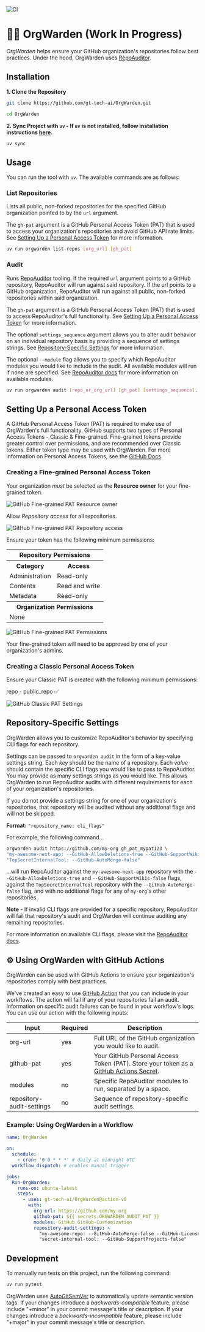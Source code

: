 ![CI](https://github.com/gt-tech-ai/OrgWarden/actions/workflows/CI.yml/badge.svg)

# 👮‍♀️ OrgWarden (Work In Progress)

*OrgWarden* helps ensure your GitHub organization's repositories follow best practices. Under the hood, OrgWarden uses [RepoAuditor](https://github.com/gt-sse-center/RepoAuditor).

## Installation

**1. Clone the Repository**
```bash
git clone https://github.com/gt-tech-ai/OrgWarden.git

cd OrgWarden
```

**2. Sync Project with `uv` - If `uv` is not installed, follow installation instructions [here](https://github.com/astral-sh/uv).**
```bash
uv sync
```


## Usage
You can run the tool with `uv`. The available commands are as follows:

### List Repositories
Lists all public, non-forked repositories for the specified GitHub organization pointed to by the `url` argument.

The `gh-pat` argument is a GitHub Personal Access Token (PAT) that is used to access your organization's repositories and avoid GitHub API rate limits. See [Setting Up a Personal Access Token](#setting-up-a-personal-access-token) for more information.

```bash
uv run orgwarden list-repos [org_url] [gh_pat]
```

### Audit
Runs [RepoAuditor](https://github.com/gt-sse-center/RepoAuditor) tooling. If the required `url` argument points to a GitHub repository, RepoAuditor will run against said repository. If the url points to a GitHub organization, RepoAuditor will run against all public, non-forked repositories within said organization.

The `gh-pat` argument is a GitHub Personal Access Token (PAT) that is used to access RepoAuditor's full functionality. See [Setting Up a Personal Access Token](#setting-up-a-personal-access-token) for more information.

The optional `settings_sequence` argument allows you to alter audit behavior on an individual repository basis by providing a sequence of settings strings. See [Repository-Specific Settings](#repository-specific-settings) for more information.

The optional `--module` flag allows you to specify which RepoAuditor modules you would like to include in the audit. All available modules will run if none are specified. See [RepoAuditor docs](https://github.com/gt-sse-center/RepoAuditor) for more information on available modules.

```bash
uv run orgwarden audit [repo_or_org_url] [gh_pat] [settings_sequence]... --module <module_1> --module <module_2>
```



## Setting Up a Personal Access Token
A GitHub Personal Access Token (PAT) is required to make use of OrgWarden's full functionality. GitHub supports two types of Personal Access Tokens - Classic & Fine-grained. Fine-grained tokens provide greater control over permissions, and are recommended over Classic tokens. Either token type may be used with OrgWarden. For more information on Personal Access Tokens, see the [GitHub Docs](https://docs.github.com/en/authentication/keeping-your-account-and-data-secure/managing-your-personal-access-tokens).

### Creating a Fine-grained Personal Access Token
Your organization *must* be selected as the **Resource owner** for your fine-grained token.

<picture>
    <img src="./images/fine-grained_PAT_resource-owner.png" alt="GitHub Fine-grained PAT Resource owner">
</picture>

<br />

Allow *Repository access* for all repositories.

<picture>
    <img src="./images/fine-grained_PAT_repository-access.png" alt="GitHub Fine-grained PAT Repository access">
</picture>

<br />

Ensure your token has the following minimum permissions:

<table>
  <tr><th colspan="2">Repository Permissions</th></tr>
  <tr><th>Category</th><th>Access</th></tr>
  <tr><td>Administration</td><td>Read-only</td></tr>
  <tr><td>Contents</td><td>Read and write</td></tr>
  <tr><td>Metadata</td><td>Read-only</td></tr>

  <tr><th colspan="2">Organization Permissions</th></tr>
  <tr><td colspan="2">None</td></tr>
</table>

<picture>
    <img src="./images/fine-grained_PAT_permissions.png" alt="GitHub Fine-grained PAT Permissions">
</picture>

<br />

Your fine-grained token will need to be approved by one of your organization's admins.

### Creating a Classic Personal Access Token
Ensure your Classic PAT is created with the following minimum permissions:

repo - public_repo ✅

<picture>
    <img src="./images/classic_PAT.png" alt="GitHub Classic PAT Settings">
</picture>



## Repository-Specific Settings
OrgWarden allows you to customize RepoAuditor's behavior by specifying CLI flags for each repository.

Settings can be passed to `orgwarden audit` in the form of a key-value settings string. Each *key* should be the name of a repository. Each *value* should contain the specific CLI flags you would like to pass to RepoAuditor. You may provide as many settings strings as you would like. This allows OrgWarden to run RepoAuditor audits with different requirements for each of your organization's repositories.

If you do not provide a settings string for one of your organization's repositories, that repository will be audited without any additional flags and will not be skipped.

**Format:** `"repository_name: cli_flags"`

For example, the following command...
```bash
orgwarden audit https://github.com/my-org gh_pat_mypat123 \
"my-awesome-next-app: --GitHub-AllowDeletions-true --GitHub-SupportWikis-false" \
"TopSecretInternalTool: --GitHub-AutoMerge-false"
```
...will run RepoAuditor against the `my-awesome-next-app` repository with the `--GitHub-AllowDeletions-true` and `--GitHub-SupportWikis-false` flags, against the `TopSecretInternalTool` repository with the `--GitHub-AutoMerge-false` flag, and with no additional flags for any of `my-org`'s other repositories.

**Note** - If invalid CLI flags are provided for a specific repository, RepoAuditor will fail that repository's audit and OrgWarden will continue auditing any remaining repositories.

For more information on available CLI flags, please visit the [RepoAuditor docs](https://github.com/gt-sse-center/RepoAuditor).



## ⚙ Using OrgWarden with GitHub Actions
OrgWarden can be used with GitHub Actions to ensure your organization's repositories comply with best practices.

We've created an easy to use [GitHub Action](/action.yml) that you can include in your workflows. The action will fail if any of your repositories fail an audit. Information on specific audit failures can be found in your workflow's logs.
You can use our action with the following inputs:

| Input | Required | Description |
| ----- | -------- | ----------- |
| org-url | yes | Full URL of the GitHub organization you would like to audit. |
| github-pat | yes | Your GitHub Personal Access Token (PAT). Store your token as a [GitHub Actions Secret](https://docs.github.com/en/actions/security-for-github-actions/security-guides/using-secrets-in-github-actions). |
| modules | no | Specific RepoAuditor modules to run, separated by a space. |
| repository-audit-settings | no | Sequence of repository-specific audit settings. |

### Example: Using OrgWarden in a Workflow
```yaml
name: OrgWarden

on:
  schedule:
    - cron: '0 0 * * *' # daily at midnight UTC
  workflow_dispatch: # enables manual trigger

jobs:
  Run-OrgWarden:
    runs-on: ubuntu-latest
    steps:
      - uses: gt-tech-ai/OrgWarden@action-v0
        with:
          org-url: https://github.com/my-org
          github-pat: ${{ secrets.ORGWARDEN_AUDIT_PAT }}
          modules: GitHub GitHub-Customization
          repository-audit-settings: >
            "my-awesome-repo: --GitHub-AutoMerge-false --GitHub-License-value MIT"
            "secret-internal-tool: --GitHub-SupportProjects-false"
```



## Development
To manually run tests on this project, run the following command:
```bash
uv run pytest
```
OrgWarden uses [AutoGitSemVer](https://github.com/davidbrownell/AutoGitSemVer) to automatically update semantic version tags. If your changes introduce a *backwards-compatible* feature, please include "+minor" in your commit message's title or description. If your changes introduce a *backwards-incompatible* feature, please include "+major" in your commit message's title or description.